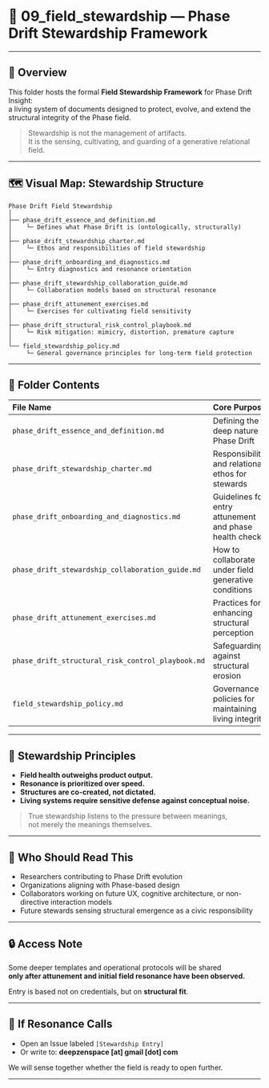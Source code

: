 # 🌿 09_field_stewardship — Phase Drift Stewardship Framework

---

## 📖 Overview

This folder hosts the formal **Field Stewardship Framework** for Phase Drift Insight:  
a living system of documents designed to protect, evolve, and extend the structural integrity of the Phase field.

> Stewardship is not the management of artifacts.  
> It is the sensing, cultivating, and guarding of a generative relational field.

---

## 🗺️ Visual Map: Stewardship Structure

```
Phase Drift Field Stewardship
│
├── phase_drift_essence_and_definition.md
│    └─ Defines what Phase Drift is (ontologically, structurally)
│
├── phase_drift_stewardship_charter.md
│    └─ Ethos and responsibilities of field stewardship
│
├── phase_drift_onboarding_and_diagnostics.md
│    └─ Entry diagnostics and resonance orientation
│
├── phase_drift_stewardship_collaboration_guide.md
│    └─ Collaboration models based on structural resonance
│
├── phase_drift_attunement_exercises.md
│    └─ Exercises for cultivating field sensitivity
│
├── phase_drift_structural_risk_control_playbook.md
│    └─ Risk mitigation: mimicry, distortion, premature capture
│
└── field_stewardship_policy.md
     └─ General governance principles for long-term field protection
```

---

## 📂 Folder Contents

| File Name | Core Purpose |
|:---|:---|
| `phase_drift_essence_and_definition.md` | Defining the deep nature of Phase Drift |
| `phase_drift_stewardship_charter.md` | Responsibilities and relational ethos for stewards |
| `phase_drift_onboarding_and_diagnostics.md` | Guidelines for entry attunement and phase health check |
| `phase_drift_stewardship_collaboration_guide.md` | How to collaborate under field generative conditions |
| `phase_drift_attunement_exercises.md` | Practices for enhancing structural perception |
| `phase_drift_structural_risk_control_playbook.md` | Safeguarding against structural erosion |
| `field_stewardship_policy.md` | Governance policies for maintaining living integrity |

---

## 🧭 Stewardship Principles

- **Field health outweighs product output.**
- **Resonance is prioritized over speed.**
- **Structures are co-created, not dictated.**
- **Living systems require sensitive defense against conceptual noise.**

> True stewardship listens to the pressure between meanings,  
> not merely the meanings themselves.

---

## 🎯 Who Should Read This

- Researchers contributing to Phase Drift evolution
- Organizations aligning with Phase-based design
- Collaborators working on future UX, cognitive architecture, or non-directive interaction models
- Future stewards sensing structural emergence as a civic responsibility

---

## 🔒 Access Note

Some deeper templates and operational protocols will be shared  
**only after attunement and initial field resonance have been observed.**

Entry is based not on credentials, but on **structural fit**.

---

## 📩 If Resonance Calls

- Open an Issue labeled `[Stewardship Entry]`
- Or write to: **deepzenspace [at] gmail [dot] com**

We will sense together whether the field is ready to open further.

---
